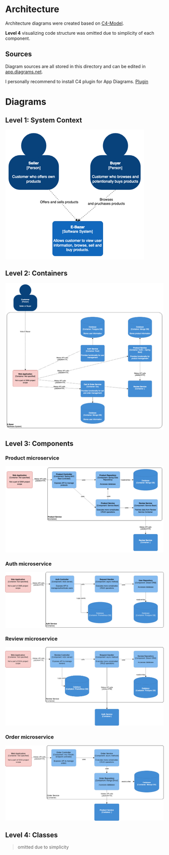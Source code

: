 # Architecture

Architecture diagrams were created based on [C4-Model](https://c4model.com/).

**Level 4** visualizing code structure was omitted due to simplicity of each component.


## Sources

Diagram sources are all stored in this directory and can be edited in [app.diagrams.net](https://app.diagrams.net).

I personally recommend to install C4 plugin for App Diagrams. [Plugin](https://github.com/tobiashochguertel/c4-draw.io)


# Diagrams

## Level 1: System Context

![](https://github.com/Pryx/swa-semestral-project/blob/master/architecture/diagrams_png/System-Context-Diagram.png?raw=true)

## Level 2: Containers

![](https://github.com/Pryx/swa-semestral-project/blob/master/architecture/diagrams_png/Container-Diagram.png?raw=true)

## Level 3: Components

### Product microservice

![](https://github.com/Pryx/swa-semestral-project/blob/master/architecture/diagrams_png/Product-Component-Diagram.png?raw=true)

### Auth microservice
![](https://github.com/Pryx/swa-semestral-project/blob/master/architecture/diagrams_png/Auth-Component-Diagram.png?raw=true)

### Review microservice
![](https://github.com/Pryx/swa-semestral-project/blob/master/architecture/diagrams_png/Review-Component-Diagram.png?raw=true)

### Order microservice
![](https://github.com/Pryx/swa-semestral-project/blob/master/architecture/diagrams_png/Order-Component-Diagram.png?raw=true)

## Level 4: Classes

> omitted due to simplicity
